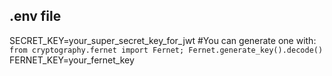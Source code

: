 ## .env file

  SECRET_KEY=your_super_secret_key_for_jwt
  #You can generate one with: `from cryptography.fernet import Fernet; Fernet.generate_key().decode()`
  FERNET_KEY=your_fernet_key
